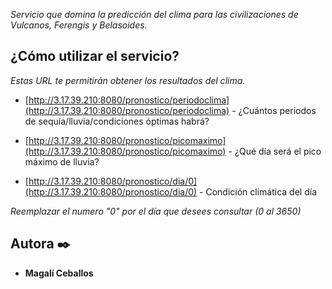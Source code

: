 
_Servicio que domina la predicción del clima para las civilizaciones de Vulcanos, Ferengis y Belasoides._

## ¿Cómo utilizar el servicio? 

_Estas URL te permitirán obtener los resultados del clima._

* [http://3.17.39.210:8080/pronostico/periodoclima](http://3.17.39.210:8080/pronostico/periodoclima) - ¿Cuántos períodos de sequía/lluvia/condiciones óptimas habrá?
* [http://3.17.39.210:8080/pronostico/picomaximo](http://3.17.39.210:8080/pronostico/picomaximo) - ¿Qué día será el pico máximo de lluvia?

* [http://3.17.39.210:8080/pronostico/dia/0](http://3.17.39.210:8080/pronostico/dia/0) - Condición climática del día

_Reemplazar el numero "0" por el día que desees consultar (0 al 3650)_


## Autora ✒️
* **Magalí Ceballos**
